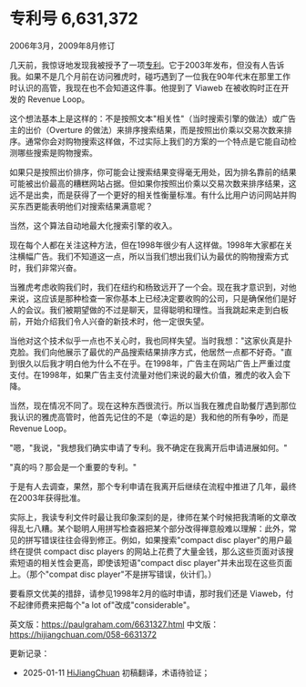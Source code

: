 




# 专利号 6,631,372

2006年3月，2009年8月修订

几天前，我惊讶地发现我被授予了一项[专利](http://patft.uspto.gov/netacgi/nph-Parser?Sect1=PTO1&Sect2=HITOFF&d=PALL&p=1&u=%2Fnetahtml%2FPTO%2Fsrchnum.htm&r=1&f=G&l=50&s1=6,631,372.PN.&OS=PN/6,631,372&RS=PN/6,631,372)。它于2003年发布，但没有人告诉我。如果不是几个月前在访问雅虎时，碰巧遇到了一位我在90年代末在那里工作时认识的高管，我现在也不会知道这件事。他提到了 Viaweb 在被收购时正在开发的 Revenue Loop。

这个想法基本上是这样的：不是按照文本"相关性"（当时搜索引擎的做法）或广告主的出价（Overture 的做法）来排序搜索结果，而是按照出价乘以交易次数来排序。通常你会对购物搜索这样做，不过实际上我们的方案的一个特点是它能自动检测哪些搜索是购物搜索。

如果只是按照出价排序，你可能会让搜索结果变得毫无用处，因为排名靠前的结果可能被出价最高的糟糕网站占据。但如果你按照出价乘以交易次数来排序结果，这远不是出卖，而是获得了一个更好的相关性衡量标准。有什么比用户访问网站并购买东西更能表明他们对搜索结果满意呢？

当然，这个算法自动地最大化搜索引擎的收入。

现在每个人都在关注这种方法，但在1998年很少有人这样做。1998年大家都在关注横幅广告。我们不知道这一点，所以当我们想出我们认为最优的购物搜索方式时，我们非常兴奋。

当雅虎考虑收购我们时，我们在纽约和杨致远开了一个会。现在我才意识到，对他来说，这应该是那种检查一家你基本上已经决定要收购的公司，只是确保他们是好人的会议。我们被期望做的不过是聊天，显得聪明和理性。当我跳起来走到白板前，开始介绍我们令人兴奋的新技术时，他一定很失望。

当他对这个技术似乎一点也不关心时，我也同样失望。当时我想："这家伙真是扑克脸。我们向他展示了最优的产品搜索结果排序方式，他居然一点都不好奇。"直到很久以后我才明白他为什么不在乎。在1998年，广告主在网站广告上严重过度支付。在1998年，如果广告主支付流量对他们来说的最大价值，雅虎的收入会下降。

当然，现在情况不同了。现在这种东西很流行。所以当我在雅虎自助餐厅遇到那位我认识的雅虎高管时，他首先记住的不是（幸运的是）我和他的所有争吵，而是 Revenue Loop。

"嗯，"我说，"我想我们确实申请了专利。我不确定在我离开后申请进展如何。"

"真的吗？那会是一个重要的专利。"

于是有人去调查，果然，那个专利申请在我离开后继续在流程中推进了几年，最终在2003年获得批准。

实际上，我读专利文件时最让我印象深刻的是，律师在某个时候把我清晰的文章改得乱七八糟。某个聪明人用拼写检查器把某个部分改得禅意般难以理解：此外，常见的拼写错误往往会得到修正。例如，如果搜索"compact disc player"的用户最终在提供 compact disc players 的网站上花费了大量金钱，那么这些页面对该搜索短语的相关性会更高，即使该短语"compact disc player"并未出现在这些页面上。（那个"compat disc player"不是拼写错误，伙计们。）

要看原文优美的措辞，请参见1998年2月的临时申请，那时我们还是 Viaweb，付不起律师费来把每个"a lot of"改成"considerable"。

英文版：https://paulgraham.com/6631327.html
中文版：https://hijiangchuan.com/058-6631372


更新记录：
- 2025-01-11 [HiJiangChuan](https://hijiangchuan.com) 初稿翻译，术语待验证；
